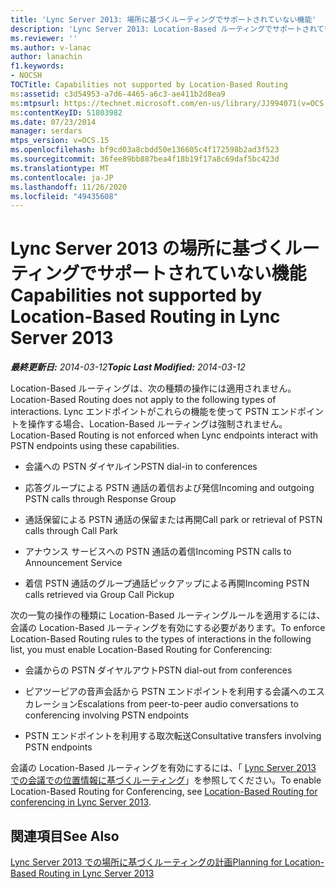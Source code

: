 ```yaml
---
title: 'Lync Server 2013: 場所に基づくルーティングでサポートされていない機能'
description: 'Lync Server 2013: Location-Based ルーティングでサポートされていない機能です。'
ms.reviewer: ''
ms.author: v-lanac
author: lanachin
f1.keywords:
- NOCSH
TOCTitle: Capabilities not supported by Location-Based Routing
ms:assetid: c3d54953-a7d6-4465-a6c3-ae411b2d8ea9
ms:mtpsurl: https://technet.microsoft.com/en-us/library/JJ994071(v=OCS.15)
ms:contentKeyID: 51803982
ms.date: 07/23/2014
manager: serdars
mtps_version: v=OCS.15
ms.openlocfilehash: bf9cd03a8cbdd50e136605c4f172598b2ad3f523
ms.sourcegitcommit: 36fee89bb887bea4f18b19f17a8c69daf5bc423d
ms.translationtype: MT
ms.contentlocale: ja-JP
ms.lasthandoff: 11/26/2020
ms.locfileid: "49435608"
---
```

# <a name="capabilities-not-supported-by-location-based-routing-in-lync-server-2013"></a><span data-ttu-id="aea73-103">Lync Server 2013 の場所に基づくルーティングでサポートされていない機能</span><span class="sxs-lookup"><span data-stu-id="aea73-103">Capabilities not supported by Location-Based Routing in Lync Server 2013</span></span>

<div data-xmlns="http://www.w3.org/1999/xhtml">

<div class="topic" data-xmlns="http://www.w3.org/1999/xhtml" data-msxsl="urn:schemas-microsoft-com:xslt" data-cs="https://msdn.microsoft.com/">

<div data-asp="https://msdn2.microsoft.com/asp">



</div>

<div id="mainSection">

<div id="mainBody"><span data-ttu-id="aea73-104">

<span> </span></span><span class="sxs-lookup"><span data-stu-id="aea73-104">

<span> </span></span></span>

<span data-ttu-id="aea73-105">_**最終更新日:** 2014-03-12_</span><span class="sxs-lookup"><span data-stu-id="aea73-105">_**Topic Last Modified:** 2014-03-12_</span></span>

<span data-ttu-id="aea73-106">Location-Based ルーティングは、次の種類の操作には適用されません。</span><span class="sxs-lookup"><span data-stu-id="aea73-106">Location-Based Routing does not apply to the following types of interactions.</span></span> <span data-ttu-id="aea73-107">Lync エンドポイントがこれらの機能を使って PSTN エンドポイントを操作する場合、Location-Based ルーティングは強制されません。</span><span class="sxs-lookup"><span data-stu-id="aea73-107">Location-Based Routing is not enforced when Lync endpoints interact with PSTN endpoints using these capabilities.</span></span>

  - <span data-ttu-id="aea73-108">会議への PSTN ダイヤルイン</span><span class="sxs-lookup"><span data-stu-id="aea73-108">PSTN dial-in to conferences</span></span>

  - <span data-ttu-id="aea73-109">応答グループによる PSTN 通話の着信および発信</span><span class="sxs-lookup"><span data-stu-id="aea73-109">Incoming and outgoing PSTN calls through Response Group</span></span>

  - <span data-ttu-id="aea73-110">通話保留による PSTN 通話の保留または再開</span><span class="sxs-lookup"><span data-stu-id="aea73-110">Call park or retrieval of PSTN calls through Call Park</span></span>

  - <span data-ttu-id="aea73-111">アナウンス サービスへの PSTN 通話の着信</span><span class="sxs-lookup"><span data-stu-id="aea73-111">Incoming PSTN calls to Announcement Service</span></span>

  - <span data-ttu-id="aea73-112">着信 PSTN 通話のグループ通話ピックアップによる再開</span><span class="sxs-lookup"><span data-stu-id="aea73-112">Incoming PSTN calls retrieved via Group Call Pickup</span></span>

<span data-ttu-id="aea73-113">次の一覧の操作の種類に Location-Based ルーティングルールを適用するには、会議の Location-Based ルーティングを有効にする必要があります。</span><span class="sxs-lookup"><span data-stu-id="aea73-113">To enforce Location-Based Routing rules to the types of interactions in the following list, you must enable Location-Based Routing for Conferencing:</span></span>

  - <span data-ttu-id="aea73-114">会議からの PSTN ダイヤルアウト</span><span class="sxs-lookup"><span data-stu-id="aea73-114">PSTN dial-out from conferences</span></span>

  - <span data-ttu-id="aea73-115">ピアツーピアの音声会話から PSTN エンドポイントを利用する会議へのエスカレーション</span><span class="sxs-lookup"><span data-stu-id="aea73-115">Escalations from peer-to-peer audio conversations to conferencing involving PSTN endpoints</span></span>

  - <span data-ttu-id="aea73-116">PSTN エンドポイントを利用する取次転送</span><span class="sxs-lookup"><span data-stu-id="aea73-116">Consultative transfers involving PSTN endpoints</span></span>

<span data-ttu-id="aea73-117">会議の Location-Based ルーティングを有効にするには、「 [Lync Server 2013 での会議での位置情報に基づくルーティング](lync-server-2013-location-based-routing-for-conferencing.md)」を参照してください。</span><span class="sxs-lookup"><span data-stu-id="aea73-117">To enable Location-Based Routing for Conferencing, see [Location-Based Routing for conferencing in Lync Server 2013](lync-server-2013-location-based-routing-for-conferencing.md).</span></span>

<div>

## <a name="see-also"></a><span data-ttu-id="aea73-118">関連項目</span><span class="sxs-lookup"><span data-stu-id="aea73-118">See Also</span></span>


[<span data-ttu-id="aea73-119">Lync Server 2013 での場所に基づくルーティングの計画</span><span class="sxs-lookup"><span data-stu-id="aea73-119">Planning for Location-Based Routing in Lync Server 2013</span></span>](lync-server-2013-planning-for-location-based-routing.md)  
  

<span data-ttu-id="aea73-120"></div>

</div>

<span> </span>

</div>

</div>

</span><span class="sxs-lookup"><span data-stu-id="aea73-120"></div>

</div>

<span> </span>

</div>

</div>

</span></span></div>

